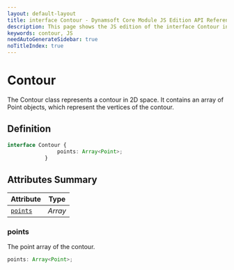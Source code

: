 ```yaml
---
layout: default-layout
title: interface Contour - Dynamsoft Core Module JS Edition API Reference
description: This page shows the JS edition of the interface Contour in Dynamsoft Core Module.
keywords: contour, JS
needAutoGenerateSidebar: true
noTitleIndex: true
---
```


# Contour

The Contour class represents a contour in 2D space. It contains an array of Point objects, which represent the vertices of the contour.

## Definition

```typescript
interface Contour {
                points: Array<Point>;
            }
```

## Attributes Summary
  
| Attribute | Type |
|---------- | ---- |
| [`points`](#points)| *Array* |

### points

The point array of the contour.

```typescript
points: Array<Point>;
```
